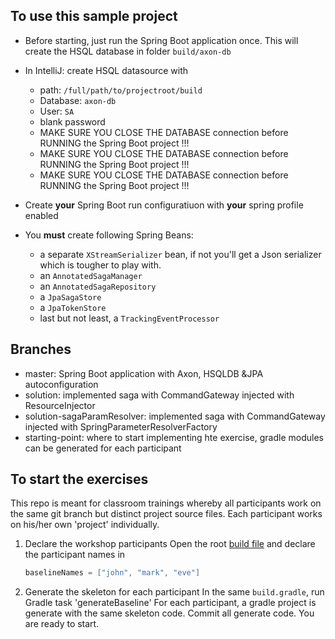 ## To use this sample project

* Before starting, just run the Spring Boot application once. This will
create the HSQL database in folder `build/axon-db`
* In IntelliJ: create HSQL datasource with
  * path: `/full/path/to/projectroot/build`
  * Database: `axon-db`
  * User: `SA`
  * blank password
  * MAKE SURE YOU CLOSE THE DATABASE connection before RUNNING the Spring Boot project !!!
  * MAKE SURE YOU CLOSE THE DATABASE connection before RUNNING the Spring Boot project !!!
  * MAKE SURE YOU CLOSE THE DATABASE connection before RUNNING the Spring Boot project !!!

* Create **your** Spring Boot run configuratiuon with **your** spring profile enabled

* You **must** create following Spring Beans:
  * a separate `XStreamSerializer` bean, if not you'll
    get a Json serializer which is tougher to play with.
  * an `AnnotatedSagaManager`
  * an `AnnotatedSagaRepository`
  * a `JpaSagaStore`
  * a `JpaTokenStore`
  * last but not least, a `TrackingEventProcessor`

## Branches

* master: Spring Boot application with Axon, HSQLDB &JPA autoconfiguration
* solution: implemented saga with CommandGateway injected with ResourceInjector
* solution-sagaParamResolver: implemented saga with CommandGateway injected with SpringParameterResolverFactory
* starting-point: where to start implementing hte exercise, gradle modules can be generated for each participant

## To start the exercises

This repo is meant for classroom trainings whereby all participants
work on the same git branch but distinct project source files. 
Each participant works on his/her own 'project' individually.

1. Declare the workshop participants
   Open the root [build file](build.gradle) and declare the participant names in
   ```groovy 
   baselineNames = ["john", "mark", "eve"]
   ```
2. Generate the skeleton for each participant
   In the same `build.gradle`, run Gradle task 'generateBaseline'
   For each participant, a gradle project is generate with the same skeleton code.
   Commit all generate code. You are ready to start.